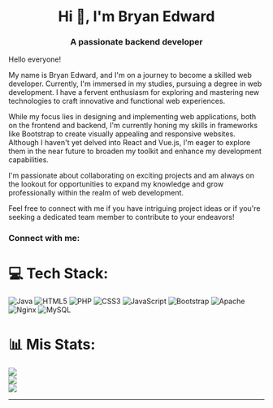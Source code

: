 <h1 align="center">Hi 👋, I'm Bryan Edward</h1>
<h3 align="center">A passionate backend developer</h3>
Hello everyone!

My name is Bryan Edward, and I'm on a journey to become a skilled web developer. Currently, I'm immersed in my studies, pursuing a degree in web development. I have a fervent enthusiasm for exploring and mastering new technologies to craft innovative and functional web experiences.

While my focus lies in designing and implementing web applications, both on the frontend and backend, I'm currently honing my skills in frameworks like Bootstrap to create visually appealing and responsive websites. Although I haven't yet delved into React and Vue.js, I'm eager to explore them in the near future to broaden my toolkit and enhance my development capabilities.

I'm passionate about collaborating on exciting projects and am always on the lookout for opportunities to expand my knowledge and grow professionally within the realm of web development.

Feel free to connect with me if you have intriguing project ideas or if you're seeking a dedicated team member to contribute to your endeavors!


<h3 align="left">Connect with me:</h3>
<p align="left">
</p>

# 💻 Tech Stack:
![Java](https://img.shields.io/badge/java-%23ED8B00.svg?style=for-the-badge&logo=openjdk&logoColor=white) ![HTML5](https://img.shields.io/badge/html5-%23E34F26.svg?style=for-the-badge&logo=html5&logoColor=white) ![PHP](https://img.shields.io/badge/php-%23777BB4.svg?style=for-the-badge&logo=php&logoColor=white) ![CSS3](https://img.shields.io/badge/css3-%231572B6.svg?style=for-the-badge&logo=css3&logoColor=white) ![JavaScript](https://img.shields.io/badge/javascript-%23323330.svg?style=for-the-badge&logo=javascript&logoColor=%23F7DF1E) ![Bootstrap](https://img.shields.io/badge/bootstrap-%238511FA.svg?style=for-the-badge&logo=bootstrap&logoColor=white) ![Apache](https://img.shields.io/badge/apache-%23D42029.svg?style=for-the-badge&logo=apache&logoColor=white) ![Nginx](https://img.shields.io/badge/nginx-%23009639.svg?style=for-the-badge&logo=nginx&logoColor=white) ![MySQL](https://img.shields.io/badge/mysql-%2300000f.svg?style=for-the-badge&logo=mysql&logoColor=white)
# 📊 Mis Stats:
![](https://github-readme-stats.vercel.app/api?username=BryantMagik&theme=dark&hide_border=false&include_all_commits=false&count_private=false)<br/>
![](https://github-readme-streak-stats.herokuapp.com/?user=BryantMagik&theme=dark&hide_border=false)<br/>
![](https://github-readme-stats.vercel.app/api/top-langs/?username=BryantMagik&theme=dark&hide_border=false&include_all_commits=false&count_private=false&layout=compact)

---

<!-- Proudly created with GPRM ( https://gprm.itsvg.in ) -->
